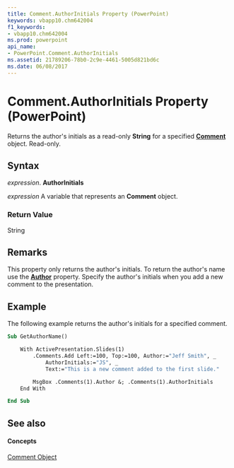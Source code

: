 ```yaml
---
title: Comment.AuthorInitials Property (PowerPoint)
keywords: vbapp10.chm642004
f1_keywords:
- vbapp10.chm642004
ms.prod: powerpoint
api_name:
- PowerPoint.Comment.AuthorInitials
ms.assetid: 21789206-78b0-2c9e-4461-5005d821bd6c
ms.date: 06/08/2017
---
```



# Comment.AuthorInitials Property (PowerPoint)

Returns the author's initials as a read-only  **String** for a specified **[Comment](comment-object-powerpoint.md)** object. Read-only.


## Syntax

 _expression_. **AuthorInitials**

 _expression_ A variable that represents an **Comment** object.


### Return Value

String


## Remarks

This property only returns the author's initials. To return the author's name use the  **[Author](comment-author-property-powerpoint.md)** property. Specify the author's initials when you add a new comment to the presentation.


## Example

The following example returns the author's initials for a specified comment.


```vb
Sub GetAuthorName()

    With ActivePresentation.Slides(1)
        .Comments.Add Left:=100, Top:=100, Author:="Jeff Smith", _
            AuthorInitials:="JS", _
            Text:="This is a new comment added to the first slide."

        MsgBox .Comments(1).Author &; .Comments(1).AuthorInitials
    End With

End Sub
```


## See also


#### Concepts


[Comment Object](comment-object-powerpoint.md)

